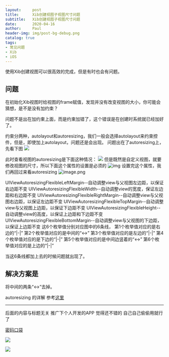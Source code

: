 ```yaml
---
layout:     post
title:      Xib创建视图子视图尺寸问题
subtitle:   Xib创建视图子视图尺寸问题
date:       2020-04-16
author:     Paul
header-img: img/post-bg-debug.png
catalog: true
tags:
- 常见问题
- Xib
- iOS
--- 
```


使用Xib创建视图可以很高效的完成，但是有时也会有问题。

## 问题

在初始化Xib视图时给视图的frame赋值，发现并没有改变视图的大小，你可能会猜想，是不是没有加约束？

问题不是出在加约束上面，而是约束加错了，这个错误是在创建时系统就已经加好了。

约束分两种，autolayout和autoresizing，我们一般会选择autolayout来约束控件，但是，即使加上autolayout，问题还是会出现。
问题出在了autoresizing上，先看下图
![](https://paulpaulbobo.github.io/docs/img/3061217-3e807e7602bfcd29.png)

此时查看视图的autoresizing是下面这种情况：
![](https://paulpaulbobo.github.io/docs/img/3061217-b11f31c80ff50e2c.png)
但是既然是自定义视图，就要修改视图的尺寸，所以下面这个属性的设置是必须的
![img](https://paulpaulbobo.github.io/docs/img/3061217-1350ac8dd6c224ee.png)
设置完这个属性，我们再回过来看autoresizing
![image.png](https://paulpaulbobo.github.io/docs/img/3061217-b4e1d2a4ab625cff.png)

UIViewAutoresizingFlexibleLeftMargin--自动调整view与父视图左边距，以保证右边距不变
UIViewAutoresizingFlexibleWidth--自动调整view的宽度，保证左边距和右边距不变
UIViewAutoresizingFlexibleRightMargin--自动调整view与父视图右边距，以保证左边距不变
UIViewAutoresizingFlexibleTopMargin--自动调整view与父视图上边距，以保证下边距不变
UIViewAutoresizingFlexibleHeight--自动调整view的高度，以保证上边距和下边距不变
UIViewAutoresizingFlexibleBottomMargin--自动调整view与父视图的下边距，以保证上边距不变
这6个枚举值分别对应图中的6条线，
    第1个枚举值对应的是右边的“|-|”
    第2个枚举值对应的是中间的“<->”
    第3个枚举值对应的是左边的“|-|”
    第4个枚举值对应的是下边的“|-|”
    第5个枚举值对应的是中间边竖着的“<->”
    第6个枚举值对应的是上边的“|-|”

当这6条线都加上去的时候问题就出现了。

## 解决方案是
将中间的两条“<->”去掉。

autoresizing 的详解
参考[这里](https://www.jianshu.com/p/b637d3d21606)

******

后面的内容与标题无关 推广下个人开发的APP 觉得还不错的 自己自己偷偷用就行了

[密码口袋](%20https://apps.apple.com/cn/app/密码口袋/id1469018173 "密码口袋")

![](https://paulpaulbobo.github.io/docs/img/3061217-899dd1d8899b0d08.png)

![](https://paulpaulbobo.github.io/docs/img/3061217-4892243fbfd5dc99.png)
